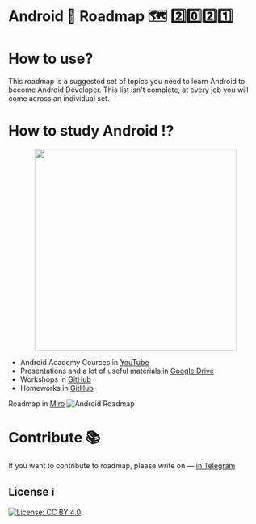 # Android 📱 Roadmap 🗺 2️⃣0️⃣2️⃣1️⃣

# How to use?
This roadmap is a suggested set of topics you need to learn Android to become Android Developer. This list isn't complete, at every job you will come across an individual set. 


# How to study Android ⁉️

<p align="center">
<img src="https://raw.githubusercontent.com/mrgoogleboy_/android_roadmap/main/android%20academy.jpeg" width="400">
  </p>

* Android Academy Cources in [YouTube](https://www.youtube.com/playlist?list=PLjLCGE4bVpHCJvtGpEVl-4IYGHB1A8FCc)
* Presentations and a lot of useful materials in [Google Drive](https://drive.google.com/drive/folders/1Doi2uPpVTnrTV3kjpNFvmNzPb6Pp2SbC)
* Workshops in [GitHub](https://github.com/Android-Academy-Global/fundamentals-2020-assignments)
* Homeworks in [GitHub](https://github.com/Android-Academy-Global/fundamentals-2020-homework)

Roadmap in [Miro](https://miro.com/app/board/o9J_lpg8J8U=/)
![Android Roadmap](https://github.com/ermolnik/android_roadmap/blob/main/Android%20Roadmap.png)

# Contribute 📚

If you want to contribute to roadmap, please write on — [in Telegram](http://t.me/feedbuzzbot)

## License ℹ️

[![License: CC BY 4.0](https://img.shields.io/badge/License-CC%20BY%204.0-lightgrey.svg)](https://creativecommons.org/licenses/by/4.0/)
